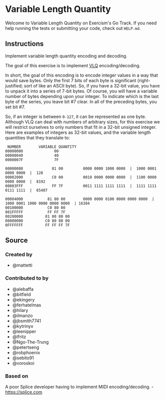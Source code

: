 # Variable Length Quantity

Welcome to Variable Length Quantity on Exercism's Go Track.
If you need help running the tests or submitting your code, check out `HELP.md`.

## Instructions

Implement variable length quantity encoding and decoding.

The goal of this exercise is to implement [VLQ](https://en.wikipedia.org/wiki/Variable-length_quantity) encoding/decoding.

In short, the goal of this encoding is to encode integer values in a way that would save bytes.
Only the first 7 bits of each byte is significant (right-justified; sort of like an ASCII byte).
So, if you have a 32-bit value, you have to unpack it into a series of 7-bit bytes.
Of course, you will have a variable number of bytes depending upon your integer.
To indicate which is the last byte of the series, you leave bit #7 clear.
In all of the preceding bytes, you set bit #7.

So, if an integer is between `0-127`, it can be represented as one byte.
Although VLQ can deal with numbers of arbitrary sizes, for this exercise we will restrict ourselves to only numbers that fit in a 32-bit unsigned integer.
Here are examples of integers as 32-bit values, and the variable length quantities that they translate to:

```text
 NUMBER        VARIABLE QUANTITY
00000000              00
00000040              40
0000007F              7F

00000080             81 00         0000 0000 1000 0000  |  1000 0001 0000 0000  |  128
00002000             C0 00         0010 0000 0000 0000  |  1100 0000 0000 0000  |  8192
00003FFF             FF 7F         0011 1111 1111 1111  |  1111 1111 0111 1111  |  65407

00004000           81 80 00        0000 0000 0100 0000 0000 0000  |  1000 0001 1000 0000 0000 0000  | 16384
00100000           C0 80 00
001FFFFF           FF FF 7F
00200000          81 80 80 00
08000000          C0 80 80 00
0FFFFFFF          FF FF FF 7F
```

## Source

### Created by

- @mattetti

### Contributed to by

- @alebaffa
- @bitfield
- @ekingery
- @ferhatelmas
- @hilary
- @ilmanzo
- @jbsmith7741
- @kytrinyx
- @leenipper
- @lfritz
- @Ngo-The-Trung
- @petertseng
- @robphoenix
- @sebito91
- @voroskoi

### Based on

A poor Splice developer having to implement MIDI encoding/decoding. - https://splice.com